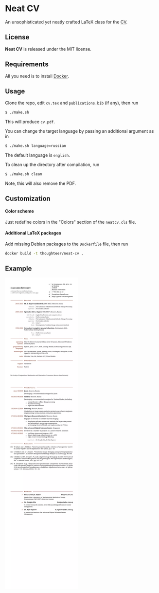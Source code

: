# Neat CV

An unsophisticated yet neatly crafted LaTeX class for the [CV](#example).

## License

**Neat CV** is released under the MIT license.

## Requirements

All you need is to install [Docker](https://docs.docker.com/install/).

## Usage

Clone the repo, edit `cv.tex` and `publications.bib` (if any), then run
```bash
$ ./make.sh
```
This will produce `cv.pdf`.

You can change the target language by passing an additional argument as in
```bash
$ ./make.sh language=russian
```
The default language is `english`.

To clean up the directory after compilation, run
```bash
$ ./make.sh clean
```
Note, this will also remove the PDF.

## Customization

#### Color scheme

Just redefine colors in the "Colors" section of the `neatcv.cls` file.

#### Additional LaTeX packages

Add missing Debian packages to the `Dockerfile` file, then run
```bash
docker build -t thoughteer/neat-cv .
```

## Example

![CV](cv.webp)

